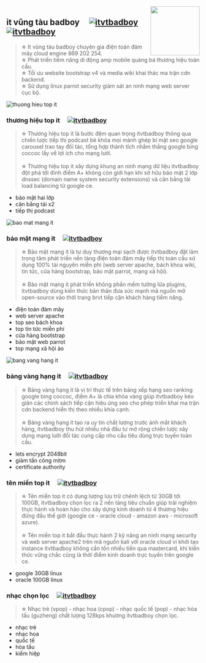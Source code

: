 <img src="https://www.itvtbadboy.com/image/itvtbadboy.jpg" align="right" width="128px" height="128px"/>

## it vũng tàu badboy&nbsp;&nbsp;&nbsp;&nbsp;&nbsp;[![itvtbadboy](https://www.itvtbadboy.com/image/awesome.svg)](https://www.itvtbadboy.com/) [![itvtbadboy](https://img.shields.io/twitter/follow/badboyvt83.svg?style=social)](https://twitter.com/badboyvt83)
> ✯ It vũng tàu badboy chuyên gia điện toán đám mây cloud engine 869 202 254.<br>
> ✯ Phát triển tiềm năng di động amp mobile quảng bá thương hiệu toàn cầu.<br>
> ✯ Tối ưu website bootstrap v4 và media wiki khai thác ma trận cdn backend.<br>
> ✯ Sử dụng linux parrot security giám sát an ninh mạng web server cục bộ.

<img src="https://camo.githubusercontent.com/9b6f30612880f6835aa258b5035d2b7c2653a53487168028e45620551aa391ef/68747470733a2f2f7777772e69747674626164626f792e636f6d2f696d6167652f7468756f6e672d686965752d69747674626164626f792e6a7067" alt="thuong hieu top it" />

### thương hiệu top it&nbsp;&nbsp;&nbsp;&nbsp;&nbsp;[![itvtbadboy](https://www.itvtbadboy.com/image/awesome.svg)](https://www.itvtbadboy.com/#thuonghieutopit)
> ✯ Thương hiệu top it là bước đệm quan trọng itvtbadboy thông qua chiến lược tiếp thị podcast bẻ khóa mọi mảnh ghép bí mật seo google carousel trao tay đối tác, tổng hợp thành tích nhắm thẳng google bing coccoc lấy về lợi ích cho mạng lưới.<br><br>
> ✯ Thương hiệu top it xây dựng khung an ninh mạng dữ liệu itvtbadboy đột phá tới đỉnh điểm A+ không còn giới hạn khi sở hữu bảo mật 2 lớp dnssec (domain name system security extensions) và cân bằng tải load balancing từ google ce.
- bảo mật hai lớp
- cân bằng tải x2
- tiếp thị podcast

<img src="https://camo.githubusercontent.com/6db79a50452b9d31e007f401f7e844787b3525d431fb8dacd173231259bed74a/68747470733a2f2f7777772e69747674626164626f792e636f6d2f696d6167652f6f7261636c652d627276742d73656375726974792d6865616465722e6a7067" alt="bao mat mang it" />

### bảo mật mạng it&nbsp;&nbsp;&nbsp;&nbsp;&nbsp;[![itvtbadboy](https://www.itvtbadboy.com/image/awesome.svg)](https://www.itvtbadboy.com/#baomatmangit)
> ✯ Bảo mật mạng it là tư duy thương mại sạch được itvtbadboy đặt làm trọng tâm phát triển nền tảng điện toán đám mây tiếp thị toàn cầu sử dụng 100% tài nguyên miễn phí (web server apache, bách khoa wiki, tin tức, cửa hàng bootstrap, bảo mật parrot, mạng xã hội).<br><br>
> ✯ Bảo mật mạng it phát triển không phần mềm tường lửa plugins, itvtbadboy dùng kiến thức bản thân đưa sức mạnh mã nguồn mở open-source vào thời trang brvt tiếp cận khách hàng tiềm năng.
- điện toán đám mây
- web server apache
- top seo bách khoa
- top tin tức miễn phí
- cửa hàng bootstrap
- bảo mật web parrot
- top mạng xã hội ảo

<img src="https://camo.githubusercontent.com/aedfeff9d0c5c98daf1acf8111f6e197a78eb02b262496b2eea2dda1213c3afa/68747470733a2f2f7777772e69747674626164626f792e636f6d2f696d6167652f6f7261636c652d627276742d73736c6c61622e6a7067" alt="bang vang hang it" />

### bảng vàng hạng it&nbsp;&nbsp;&nbsp;&nbsp;&nbsp;[![itvtbadboy](https://www.itvtbadboy.com/image/awesome.svg)](https://www.itvtbadboy.com/#bangvanghangit)
> ✯ Bảng vàng hạng it là vị trí thực tế trên bảng xếp hạng seo ranking google bing coccoc, điểm A+ là chìa khóa vàng giúp itvtbadboy kéo giãn các chính sách tiếp cận hiệu ứng seo cho phép triển khai ma trận cdn backend hiển thị theo nhiều khía cạnh.<br><br>
> ✯ Bảng vàng hạng it tạo ra uy tín chất lượng trước ánh mắt khách hàng, itvtbadboy thu hút nhiều nhà đầu tư mở rộng chiến lược xây dựng mạng lưới đối tác cung cấp nhu cầu tiêu dùng trực tuyến toàn cầu.
- lets encrypt 2048bit
- giảm tấn công mitm
- certificate authority

### tên miền top it&nbsp;&nbsp;&nbsp;&nbsp;&nbsp;[![itvtbadboy](https://www.itvtbadboy.com/image/awesome.svg)](https://www.itvtbadboy.com/#tenmientopit)
> ✯ Tên miền top it có dung lượng lưu trữ chênh lệch từ 30GB tới 100GB, itvtbadboy chọn lọc ra 2 nền tảng tiêu chuẩn giúp trải nghiệm thực hành và hoàn hảo cho xây dựng kinh doanh từ 4 thương hiệu đứng đầu thế giới (google ce - oracle cloud - amazon aws - microsoft azure).<br><br>
> ✯ Tên miền top it bắt đầu thực hành 2 kỹ năng an ninh mạng security và web server apache2 trên mã nguồn kali với oracle cloud vì khởi tạo instance itvtbadboy không cần tốn nhiều tiền qua mastercard, khi kiến thức vững chắc cũng là thời điểm kinh doanh trực tuyến trên google ce.
- google 30GB linux
- oracle 100GB linux

### nhạc chọn lọc&nbsp;&nbsp;&nbsp;&nbsp;&nbsp;[![itvtbadboy](https://www.itvtbadboy.com/image/awesome.svg)](https://www.itvtbadboy.com/music/)
> ✯ Nhạc trẻ (vpop) - nhạc hoa (cpop) - nhạc quốc tế (pop) - nhạc hòa tấu (guzheng) chất lượng 128kps khương itvtbadboy chọn lọc.
- nhạc trẻ
- nhạc hoa
- quốc tế
- hòa tấu
- kiếm hiệp
